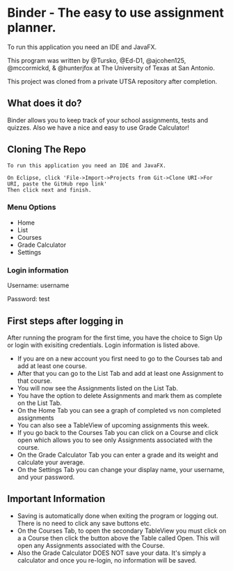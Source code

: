 # Binder - The easy to use assignment planner. 

To run this application you need an IDE and JavaFX.

This program was written by @Tursko, @Ed-D1, @ajcohen125, @mccormickd, & @hunterjfox at The University of Texas at San Antonio.

This project was cloned from a private UTSA repository after completion.
## What does it do?
Binder allows you to keep track of your school assignments, tests and quizzes. Also we have a nice and easy to use Grade Calculator!


## Cloning The Repo
```
To run this application you need an IDE and JavaFX.

On Eclipse, click 'File->Import->Projects from Git->Clone URI->For URI, paste the GitHub repo link'
Then click next and finish.
```
### Menu Options
* Home
* List
* Courses
* Grade Calculator
* Settings

### Login information
Username: username

Password: test

## First steps after logging in
After running the program for the first time, you have the choice to Sign Up or login with exisiting credentials. Login information is listed above.

* If you are on a new account you first need to go to the Courses tab and add at least one course.
* After that you can go to the List Tab and add at least one Assignment to that course.
* You will now see the Assignments listed on the List Tab. 
* You have the option to delete Assignments and mark them as complete on the List Tab. 
* On the Home Tab you can see a graph of completed vs non completed assignments
* You can also see a TableView of upcoming assignments this week. 
* If you go back to the Courses Tab you can click on a Course and click open which allows you to see only Assignments associated with the course.
* On the Grade Calculator Tab you can enter a grade and its weight and calculate your average.
* On the Settings Tab you can change your display name, your username, and your password.

## Important Information
* Saving is automatically done when exiting the program or logging out. There is no need to click any save buttons etc.
* On the Courses Tab, to open the secondary TableView you must click on a a Course then click the button above the Table called Open. This will open any Assignments associated with the Course. 
* Also the Grade Calculator DOES NOT save your data. It's simply a calculator and once you re-login, no information will be saved.

